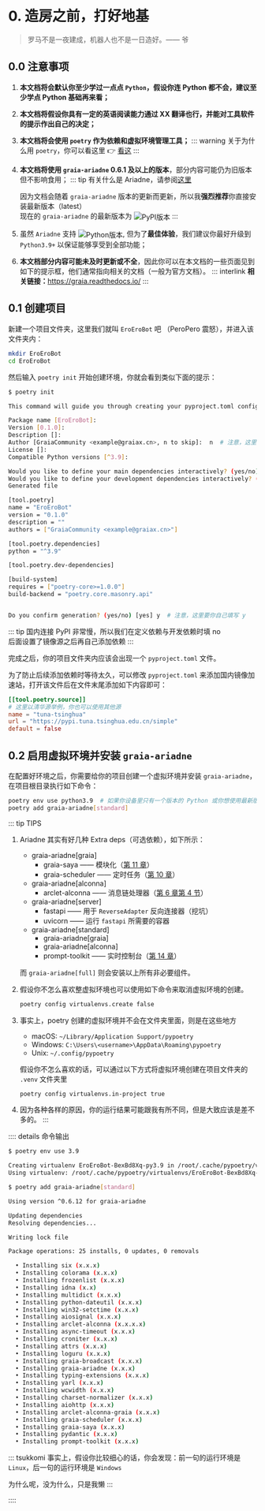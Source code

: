 # 0. 造房之前，打好地基

> 罗马不是一夜建成，机器人也不是一日造好。—— 爷

## 0.0 注意事项

1. **本文档将会默认你至少学过一点点 `Python`，假设你连 Python 都不会，建议至少学点 Python 基础再来看；**
2. **本文档将假设你具有一定的英语阅读能力<Curtain>通过 XX 翻译也行</Curtain>，并能对工具软件的提示作出自己的决定；**
3. **本文档将会使用 `poetry` 作为依赖和虚拟环境管理工具；**
   ::: warning
   关于为什么用 `poetry`，你可以看这里 :point_right: [看这](../before/Q&A.md#_6-关于-poetry)
   :::

4. **本文档将使用 `graia-ariadne` 0.6.1 及以上的版本**，部分内容可能仍为旧版本但不影响食用；
   ::: tip
   有关什么是 Ariadne，请参阅[这里](../before/Q&A.html#_2-什么是-ariadne)

   因为文档会随着 `graia-ariadne` 版本的更新而更新，所以我**强烈推荐**你直接安装最新版本（latest）  
   现在的 `graia-ariadne` 的最新版本为 <img src="https://img.shields.io/pypi/v/graia-ariadne?color=2970b6&amp;label=&amp;style=flat-square" alt="PyPI版本" style="vertical-align: middle">
   :::

5. 虽然 `Ariadne` 支持 <img src="https://img.shields.io/pypi/pyversions/graia-ariadne?color=2970b6&amp;label=Python&amp;style=flat-square" alt="Python版本" style="vertical-align: middle">, 但为了**最佳体验**，我们建议你最好升级到 `Python3.9+` 以保证能够享受到全部功能；
6. **本文档部分内容可能未及时更新或不全**，因此你可以在本文档的一些页面见到如下的提示框，他们通常指向相关的文档（一般为官方文档）。
   ::: interlink
   **相关链接：**<https://graia.readthedocs.io/>
   :::

## 0.1 创建项目

新建一个项目文件夹，这里我们就叫 `EroEroBot` 吧 （<Curtain>PeroPero 震怒</Curtain>），并进入该文件夹内：

```bash
mkdir EroEroBot
cd EroEroBot
```

然后输入 `poetry init` 开始创建环境，你就会看到类似下面的提示：

```bash
$ poetry init

This command will guide you through creating your pyproject.toml config.

Package name [EroEroBot]:
Version [0.1.0]:
Description []:
Author [GraiaCommunity <example@graiax.cn>, n to skip]:  n  # 注意，这里要你自己填写 n
License []:
Compatible Python versions [^3.9]:

Would you like to define your main dependencies interactively? (yes/no) [yes] n  # 注意，这里要你自己填写 n
Would you like to define your development dependencies interactively? (yes/no) [yes] n  # 注意，这里要你自己填写 n
Generated file

[tool.poetry]
name = "EroEroBot"
version = "0.1.0"
description = ""
authors = ["GraiaCommunity <example@graiax.cn>"]

[tool.poetry.dependencies]
python = "^3.9"

[tool.poetry.dev-dependencies]

[build-system]
requires = ["poetry-core>=1.0.0"]
build-backend = "poetry.core.masonry.api"


Do you confirm generation? (yes/no) [yes] y  # 注意，这里要你自己填写 y
```

::: tip
国内连接 PyPI 非常慢，所以我们在定义依赖与开发依赖时填 no  
后面设置了镜像源之后再自己添加依赖
:::

完成之后，你的项目文件夹内应该会出现一个 `pyproject.toml` 文件。

为了防止后续添加依赖时等待太久，可以修改 `pyproject.toml` 来添加国内镜像加速站，打开该文件后在文件末尾添加如下内容即可：

```toml
[[tool.poetry.source]]
# 这里以清华源举例，你也可以使用其他源
name = "tuna-tsinghua"
url = "https://pypi.tuna.tsinghua.edu.cn/simple"
default = false
```

## 0.2 启用虚拟环境并安装 `graia-ariadne`

在配置好环境之后，你需要给你的项目创建一个虚拟环境并安装 `graia-ariadne`，在项目根目录执行如下命令：

```bash
poetry env use python3.9  # 如果你设备里只有一个版本的 Python 或你想使用最新版本，则这一条命令可以不执行
poetry add graia-ariadne[standard]
```

::: tip TIPS

1. Ariadne 其实有好几种 Extra deps（可选依赖），如下所示：

   - graia-ariadne[graia]
     - graia-saya —— 模块化（[第 11 章](./11_classification.md)）
     - graia-scheduler —— 定时任务（[第 10 章](./10_ohayou_oniichan.md)）
   - graia-ariadne[alconna]
     - arclet-alconna —— 消息链处理器（[第 6 章第 4 节](./6_4_alconna.md)）
   - graia-ariadne[server]
     - fastapi —— 用于 `ReverseAdapter` 反向连接器（挖坑）
     - uvicorn —— 运行 `fastapi` 所需要的容器
   - graia-ariadne[standard]
     - graia-ariadne[graia]
     - graia-ariadne[alconna]
     - prompt-toolkit —— 实时控制台（[第 14 章](./14_backend_laning.md)）

   而 `graia-ariadne[full]` 则会安装以上所有非必要组件。

2. 假设你不怎么喜欢整虚拟环境也可以使用如下命令来取消虚拟环境的创建。

   ```bash
   poetry config virtualenvs.create false
   ```

3. 事实上，poetry 创建的虚拟环境并不会在文件夹里面，则是在这些地方

   - macOS: `~/Library/Application Support/pypoetry`
   - Windows: `C:\Users\<username>\AppData\Roaming\pypoetry`
   - Unix: `~/.config/pypoetry`

   假设你不怎么喜欢的话，可以通过以下方式将虚拟环境创建在项目文件夹的 `.venv` 文件夹里

   ```bash
   poetry config virtualenvs.in-project true
   ```

4. 因为各种各样的原因，你的运行结果可能跟我有所不同，但是大致应该是差不多的。
:::

:::: details 命令输出

```bash
$ poetry env use 3.9

Creating virtualenv EroEroBot-BexBd8Xq-py3.9 in /root/.cache/pypoetry/virtualenvs
Using virtualenv: /root/.cache/pypoetry/virtualenvs/EroEroBot-BexBd8Xq-py3.9
```

```bash
$ poetry add graia-ariadne[standard]

Using version ^0.6.12 for graia-ariadne

Updating dependencies
Resolving dependencies...

Writing lock file

Package operations: 25 installs, 0 updates, 0 removals

  • Installing six (x.x.x)
  • Installing colorama (x.x.x)
  • Installing frozenlist (x.x.x)
  • Installing idna (x.x)
  • Installing multidict (x.x.x)
  • Installing python-dateutil (x.x.x)
  • Installing win32-setctime (x.x.x)
  • Installing aiosignal (x.x.x)
  • Installing arclet-alconna (x.x.x.x)
  • Installing async-timeout (x.x.x)
  • Installing croniter (x.x.x)
  • Installing attrs (x.x.x)
  • Installing loguru (x.x.x)
  • Installing graia-broadcast (x.x.x)
  • Installing graia-ariadne (x.x.x)
  • Installing typing-extensions (x.x.x)
  • Installing yarl (x.x.x)
  • Installing wcwidth (x.x.x)
  • Installing charset-normalizer (x.x.x)
  • Installing aiohttp (x.x.x)
  • Installing arclet-alconna-graia (x.x.x)
  • Installing graia-scheduler (x.x.x)
  • Installing graia-saya (x.x.x)
  • Installing pydantic (x.x.x)
  • Installing prompt-toolkit (x.x.x)
```

::: tsukkomi
事实上，假设你比较细心的话，你会发现：前一句的运行环境是 `Linux`，后一句的运行环境是 `Windows`

为什么呢，没为什么，只是我懒
:::

::::
